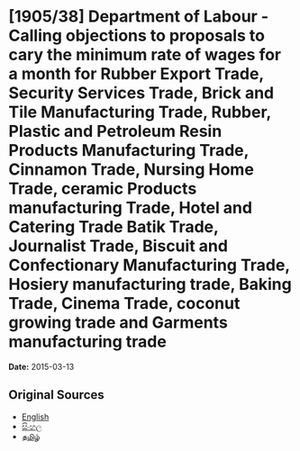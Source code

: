 # [1905/38] Department of Labour - Calling objections to proposals to cary the minimum rate of wages for a month for Rubber Export Trade, Security Services Trade, Brick and Tile Manufacturing Trade, Rubber, Plastic and Petroleum Resin Products Manufacturing Trade, Cinnamon Trade, Nursing Home Trade, ceramic Products manufacturing Trade, Hotel and Catering Trade Batik Trade, Journalist Trade, Biscuit and Confectionary Manufacturing Trade, Hosiery manufacturing trade, Baking Trade, Cinema Trade, coconut growing trade and Garments manufacturing trade

**Date:** 2015-03-13

## Original Sources

- [English](https://documents.gov.lk/view/extra-gazettes/2015/3/1905-38_E.pdf)
- [සිංහල](https://documents.gov.lk/view/extra-gazettes/2015/3/1905-38_S.pdf)
- [தமிழ்](https://documents.gov.lk/view/extra-gazettes/2015/3/1905-38_T.pdf)
